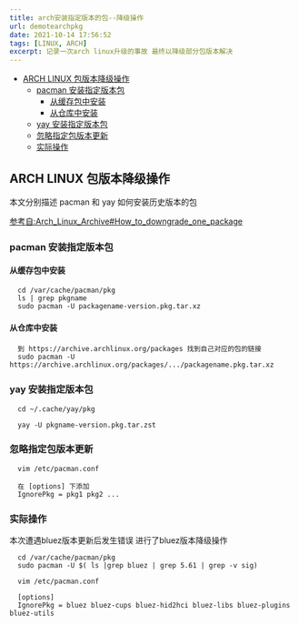 ```yaml
---
title: arch安装指定版本的包--降级操作
url: demotearchpkg
date: 2021-10-14 17:56:52
tags: [LINUX, ARCH]
excerpt: 记录一次arch linux升级的事故 最终以降级部分包版本解决
---
```


<!-- markdown-toc GitLab -->

* [ARCH LINUX 包版本降级操作](#arch-linux-包版本降级操作)
  * [pacman 安装指定版本包](#pacman-安装指定版本包)
    * [从缓存包中安装](#从缓存包中安装)
    * [从仓库中安装](#从仓库中安装)
  * [yay 安装指定版本包](#yay-安装指定版本包)
  * [忽略指定包版本更新](#忽略指定包版本更新)
  * [实际操作](#实际操作)

<!-- markdown-toc -->

## ARCH LINUX 包版本降级操作

本文分别描述 pacman 和 yay 如何安装历史版本的包

[参考自:Arch_Linux_Archive#How_to_downgrade_one_package](https://wiki.archlinux.org/title/Arch_Linux_Archive#How_to_downgrade_one_package)

### pacman 安装指定版本包

#### 从缓存包中安装

```plaintext
  cd /var/cache/pacman/pkg
  ls | grep pkgname
  sudo pacman -U packagename-version.pkg.tar.xz
```

#### 从仓库中安装

```plaintext
  到 https://archive.archlinux.org/packages 找到自己对应的包的链接
  sudo pacman -U https://archive.archlinux.org/packages/.../packagename.pkg.tar.xz
```

### yay 安装指定版本包

```plaintext
  cd ~/.cache/yay/pkg

  yay -U pkgname-version.pkg.tar.zst
```

### 忽略指定包版本更新

```plaintext
  vim /etc/pacman.conf

  在 [options] 下添加
  IgnorePkg = pkg1 pkg2 ...
```

### 实际操作

本次遭遇bluez版本更新后发生错误 进行了bluez版本降级操作

```shell
  cd /var/cache/pacman/pkg
  sudo pacman -U $( ls |grep bluez | grep 5.61 | grep -v sig)

  vim /etc/pacman.conf

  [options]
  IgnorePkg = bluez bluez-cups bluez-hid2hci bluez-libs bluez-plugins bluez-utils
```
